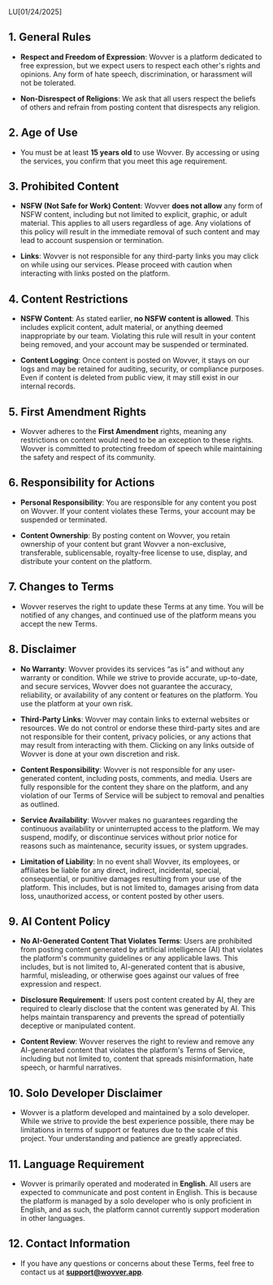 LU[01/24/2025]

## 1. **General Rules**

- **Respect and Freedom of Expression**: Wovver is a platform dedicated to free expression, but we expect users to respect each other's rights and opinions. Any form of hate speech, discrimination, or harassment will not be tolerated.
  
- **Non-Disrespect of Religions**: We ask that all users respect the beliefs of others and refrain from posting content that disrespects any religion.

## 2. **Age of Use**

- You must be at least **15 years old** to use Wovver. By accessing or using the services, you confirm that you meet this age requirement.

## 3. **Prohibited Content**

- **NSFW (Not Safe for Work) Content**: Wovver **does not allow** any form of NSFW content, including but not limited to explicit, graphic, or adult material. This applies to all users regardless of age. Any violations of this policy will result in the immediate removal of such content and may lead to account suspension or termination.
  
- **Links**: Wovver is not responsible for any third-party links you may click on while using our services. Please proceed with caution when interacting with links posted on the platform.

## 4. **Content Restrictions**

- **NSFW Content**: As stated earlier, **no NSFW content is allowed**. This includes explicit content, adult material, or anything deemed inappropriate by our team. Violating this rule will result in your content being removed, and your account may be suspended or terminated.
  
- **Content Logging**: Once content is posted on Wovver, it stays on our logs and may be retained for auditing, security, or compliance purposes. Even if content is deleted from public view, it may still exist in our internal records.

## 5. **First Amendment Rights**

- Wovver adheres to the **First Amendment** rights, meaning any restrictions on content would need to be an exception to these rights. Wovver is committed to protecting freedom of speech while maintaining the safety and respect of its community.

## 6. **Responsibility for Actions**

- **Personal Responsibility**: You are responsible for any content you post on Wovver. If your content violates these Terms, your account may be suspended or terminated.

- **Content Ownership**: By posting content on Wovver, you retain ownership of your content but grant Wovver a non-exclusive, transferable, sublicensable, royalty-free license to use, display, and distribute your content on the platform.

## 7. **Changes to Terms**

- Wovver reserves the right to update these Terms at any time. You will be notified of any changes, and continued use of the platform means you accept the new Terms.

## 8. **Disclaimer**

- **No Warranty**: Wovver provides its services “as is” and without any warranty or condition. While we strive to provide accurate, up-to-date, and secure services, Wovver does not guarantee the accuracy, reliability, or availability of any content or features on the platform. You use the platform at your own risk.

- **Third-Party Links**: Wovver may contain links to external websites or resources. We do not control or endorse these third-party sites and are not responsible for their content, privacy policies, or any actions that may result from interacting with them. Clicking on any links outside of Wovver is done at your own discretion and risk.

- **Content Responsibility**: Wovver is not responsible for any user-generated content, including posts, comments, and media. Users are fully responsible for the content they share on the platform, and any violation of our Terms of Service will be subject to removal and penalties as outlined.

- **Service Availability**: Wovver makes no guarantees regarding the continuous availability or uninterrupted access to the platform. We may suspend, modify, or discontinue services without prior notice for reasons such as maintenance, security issues, or system upgrades.

- **Limitation of Liability**: In no event shall Wovver, its employees, or affiliates be liable for any direct, indirect, incidental, special, consequential, or punitive damages resulting from your use of the platform. This includes, but is not limited to, damages arising from data loss, unauthorized access, or content posted by other users.

## 9. **AI Content Policy**

- **No AI-Generated Content That Violates Terms**: Users are prohibited from posting content generated by artificial intelligence (AI) that violates the platform's community guidelines or any applicable laws. This includes, but is not limited to, AI-generated content that is abusive, harmful, misleading, or otherwise goes against our values of free expression and respect.
  
- **Disclosure Requirement**: If users post content created by AI, they are required to clearly disclose that the content was generated by AI. This helps maintain transparency and prevents the spread of potentially deceptive or manipulated content.
  
- **Content Review**: Wovver reserves the right to review and remove any AI-generated content that violates the platform's Terms of Service, including but not limited to, content that spreads misinformation, hate speech, or harmful narratives.

## 10. **Solo Developer Disclaimer**

- Wovver is a platform developed and maintained by a solo developer. While we strive to provide the best experience possible, there may be limitations in terms of support or features due to the scale of this project. Your understanding and patience are greatly appreciated.

## 11. **Language Requirement**

- Wovver is primarily operated and moderated in **English**. All users are expected to communicate and post content in English. This is because the platform is managed by a solo developer who is only proficient in English, and as such, the platform cannot currently support moderation in other languages.

## 12. **Contact Information**

- If you have any questions or concerns about these Terms, feel free to contact us at **support@wovver.app**.
